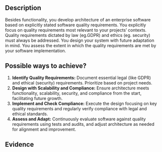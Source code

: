 ## Description
Besides functionality, you develop architecture of an enterprise software based on explicitly stated software quality requirements. You explicitly focus on quality requirements most relevant to your projects’ contexts. Quality requirements dictated by law (eg.GDPR) and ethics (eg. security) must always be addressed. You design your system with future adaptation in mind. You assess the extent in which the quality requirements are met by your software implementation.

## Possible ways to achieve?
1. **Identify Quality Requirements:** Document essential legal (like GDPR) and ethical (security) requirements. Prioritize based on project needs.
2. **Design with Scalability and Compliance:** Ensure architecture meets functionality, scalability, security, and compliance from the start, facilitating future growth.
3. **Implement and Check Compliance:** Execute the design focusing on key quality requirements and regularly verify compliance with legal and ethical standards.
4. **Assess and Adapt:** Continuously evaluate software against quality requirements using tests and audits, and adjust architecture as needed for alignment and improvement.

## Evidence